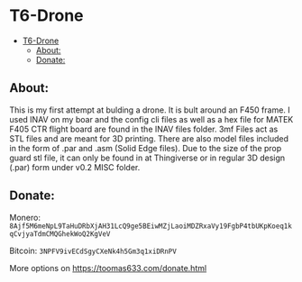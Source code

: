 # T6-Drone
- [T6-Drone](#t6-drone)
  * [About:](#about)
  * [Donate:](#donate)

## About:
This is my first attempt at bulding a drone. It is bult around an F450 frame. 
I used INAV on my boar and the config cli files  as well as a hex file for MATEK F405 CTR flight board are found in the INAV files folder.
3mf Files act as STL files and are meant for 3D printing. There are also model files included in the form of .par and .asm (Solid Edge files).
Due to the size of the prop guard stl file, it can only be found in at Thingiverse or in regular 3D design (.par) form under v0.2 MISC folder.

## Donate:
Monero: `8Ajf5M6meNpL9TaHuDRbXjAH31LcQ9ge5BEiwMZjLaoiMDZRxaVy19FgbP4tbUKpKoeq1kqCvjyaTdmCMQGhekWoQ2KgVeV`

Bitcoin: `3NPFV9ivECdSgyCXeNk4h5Gm3q1xiDRnPV`

More options on https://toomas633.com/donate.html
